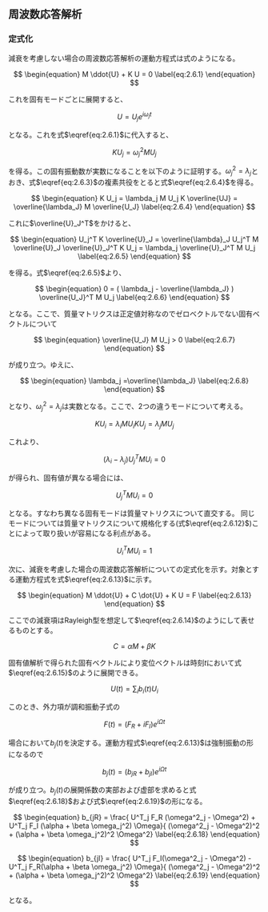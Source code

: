 
<script type="text/x-mathjax-config">
MathJax.Hub.Config({
  tex2jax: {
    inlineMath: [['$','$'], ['\\(','\\)']],
    processEscapes: true
  },
  TeX: {
    equationNumbers: {
      autoNumber: "AMS"
    }
  },
  CommonHTML: { matchFontHeight: true },
  displayAlign: "center"
});
</script>
<script src='https://cdnjs.cloudflare.com/ajax/libs/mathjax/2.7.5/MathJax.js?config=TeX-MML-AM_CHTML' async></script>

## 周波数応答解析

### 定式化

減衰を考慮しない場合の周波数応答解析の運動方程式は式のようになる。

$$
\begin{equation}
M \ddot{U} + K U = 0
\label{eq:2.6.1}
\end{equation}
$$

これを固有モードごとに展開すると、

$$
\begin{equation}
U = U_j e^{i \omega_j t}
\label{eq:2.6.2}
\end{equation}
$$

となる。これを式$\eqref{eq:2.6.1}$に代入すると、

$$
\begin{equation}
K U_j = \omega_j^2 M U_j
\label{eq:2.6.3}
\end{equation}
$$

を得る。この固有振動数が実数になることを以下のように証明する。$\omega_j^2 = \lambda_j$とおき、式$\eqref{eq:2.6.3}$の複素共役をとると式$\eqref{eq:2.6.4}$を得る。

$$
\begin{equation}
K U_j = \lambda_j M U_j
K \overline{UJ} = \overline{\lambda_J} M \overline{U_J}
\label{eq:2.6.4}
\end{equation}
$$

これに$\overline{U}_J^T$をかけると、

$$
\begin{equation}
U_j^T K \overline{U}_J = \overline{\lambda}_J
U_j^T M \overline{U}_J
\overline{U}_J^T K U_j = \lambda_j \overline{U}_J^T M U_j
\label{eq:2.6.5}
\end{equation}
$$

を得る。式$\eqref{eq:2.6.5}$より、

$$
\begin{equation}
0 = ( \lambda_j - \overline{\lambda_J} ) \overline{U_J}^T M U_j
\label{eq:2.6.6}
\end{equation}
$$

となる。ここで、質量マトリクスは正定値対称なのでゼロベクトルでない固有ベクトルについて

$$
\begin{equation}
\overline{U_J} M U_j > 0
\label{eq:2.6.7}
\end{equation}
$$

が成り立つ。ゆえに、

$$
\begin{equation}
\lambda_j =\overline{\lambda_J}
\label{eq:2.6.8}
\end{equation}
$$

となり、$\omega_j^2 = \lambda_j$は実数となる。ここで、2つの違うモードについて考える。

$$
\begin{equation}
K U_i = \lambda_i M U_i
K U_j = \lambda_j M U_j
\label{eq:2.6.9}
\end{equation}
$$

これより、

$$
\begin{equation}
( \lambda_i - \lambda_j ) U_j^T M U_i = 0
\label{eq:2.6.10}
\end{equation}
$$

が得られ、固有値が異なる場合には、

$$
\begin{equation}
U_j^T M U_i = 0
\label{eq:2.6.11}
\end{equation}
$$

となる。すなわち異なる固有モードは質量マトリクスについて直交する。
同じモードについては質量マトリクスについて規格化する(式$\eqref{eq:2.6.12}$)ことによって取り扱いが容易になる利点がある。

$$
\begin{equation}
U_i^T M U_i = 1
\label{eq:2.6.12}
\end{equation}
$$

次に、減衰を考慮した場合の周波数応答解析についての定式化を示す。対象とする運動方程式を式$\eqref{eq:2.6.13}$に示す。

$$
\begin{equation}
M \ddot{U} + C \dot{U} + K U = F
\label{eq:2.6.13}
\end{equation}
$$

ここでの減衰項はRayleigh型を想定して$\eqref{eq:2.6.14}$のようにして表せるものとする。

$$
\begin{equation}
C = \alpha M + \beta K
\label{eq:2.6.14}
\end{equation}
$$

固有値解析で得られた固有ベクトルにより変位ベクトルは時刻*t*において式$\eqref{eq:2.6.15}$のように展開できる。

$$
\begin{equation}
U(t) = \sum_i b_i(t) U_i
\label{eq:2.6.15}
\end{equation}
$$

このとき、外力項が調和振動子式の

$$
\begin{equation}
F(t) = ( F_R + i F_I )e^{i \Omega t}
\label{eq:2.6.16}
\end{equation}
$$

場合において$b_{j}(t)$を決定する。運動方程式$\eqref{eq:2.6.13}$は強制振動の形になるので

$$
\begin{equation}
b_j (t) = (b_{jR} + b_{jI}) e^{i \Omega t}
\label{eq:2.6.17}
\end{equation}
$$

が成り立つ。$b_{j}(t)$の展開係数の実部および虚部を求めると式$\eqref{eq:2.6.18}$および式$\eqref{eq:2.6.19}$の形になる。

$$
\begin{equation}
b_{jR} = \frac{ U^T_j F_R (\omega^2_j - \Omega^2) + U^T_j F_I (\alpha + \beta \omega_j^2) \Omega}{ (\omega^2_j - \Omega^2)^2 + (\alpha + \beta \omega_j^2)^2 \Omega^2}
\label{eq:2.6.18}
\end{equation}
$$

$$
\begin{equation}
b_{jI} = \frac{ U^T_j F_I(\omega^2_j - \Omega^2) - U^T_j F_R(\alpha + \beta \omega_j^2) \Omega}{ (\omega^2_j - \Omega^2)^2 + (\alpha + \beta \omega_j^2)^2 \Omega^2}
\label{eq:2.6.19}
\end{equation}
$$

となる。



